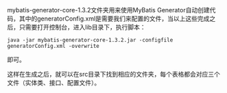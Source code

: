mybatis-generator-core-1.3.2文件夹用来使用MyBatis Generator自动创建代码，其中的generatorConfig.xml是需要我们来配置的文件，当以上这些完成之后，只需要打开控制台，进入lib目录下，执行脚本：

```
java -jar mybatis-generator-core-1.3.2.jar -configfile generatorConfig.xml -overwrite
```

即可。

这样在生成之后，就可以在src目录下找到相应的文件夹，每个表格都会对应三个文件（实体类、接口、配置文件）。

